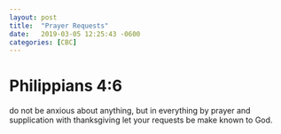 ```yaml
---
layout: post
title:  "Prayer Requests"
date:   2019-03-05 12:25:43 -0600
categories: [CBC]
---
```


# Philippians 4:6

do not be anxious about anything, but in everything by prayer and supplication with thanksgiving let your requests be make known to God.
